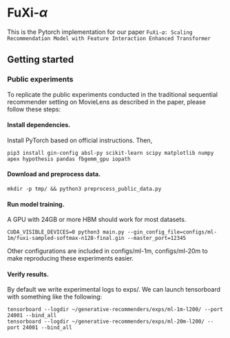 # FuXi-$\alpha$

This is the  Pytorch implementation for our paper `FuXi-𝛼: Scaling Recommendation Model with Feature Interaction Enhanced Transformer`

## Getting started

### Public experiments

To replicate the public experiments conducted in the traditional sequential recommender setting on MovieLens as described in the paper, please follow these steps:

#### Install dependencies.

Install PyTorch based on official instructions. Then,

```
pip3 install gin-config absl-py scikit-learn scipy matplotlib numpy apex hypothesis pandas fbgemm_gpu iopath
```

#### Download and preprocess data.

```
mkdir -p tmp/ && python3 preprocess_public_data.py
```

#### Run model training.

A GPU with 24GB or more HBM should work for most datasets.

```
CUDA_VISIBLE_DEVICES=0 python3 main.py --gin_config_file=configs/ml-1m/fuxi-sampled-softmax-n128-final.gin --master_port=12345
```

Other configurations are included in configs/ml-1m, configs/ml-20m to make reproducing these experiments easier.

#### Verify results.

By default we write experimental logs to exps/. We can launch tensorboard with something like the following:

```
tensorboard --logdir ~/generative-recommenders/exps/ml-1m-l200/ --port 24001 --bind_all
tensorboard --logdir ~/generative-recommenders/exps/ml-20m-l200/ --port 24001 --bind_all
```


